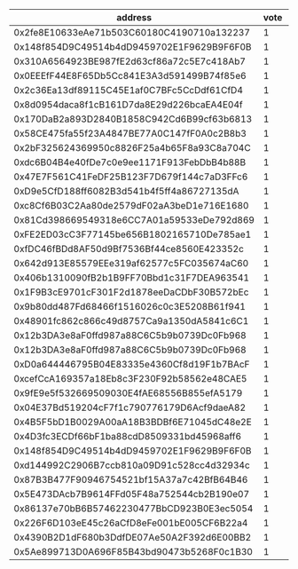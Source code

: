 address|vote|timestamp|signature
---|---|---|---
0x2fe8E10633eAe71b503C60180C4190710a132237|1|1600182611|0xb990774dc707354d08caf50cf03c93395dfae9fc3114401c6710e80e3814a5184b41f5885ffe3996218659960f16c4917c7d872433fbe218b189228db2fe96631c
0x148f854D9C49514b4dD9459702E1F9629B9F6F0B|1|1600183446|0xf3b32b4ab4842825f96114b54086ffe692719ed80dd10b1cc493f315a0ac98a44bf56dc3f77b095918b5bcdc727eb879497eca30a1389b0a92b7c9897140a6ca1b
0x310A6564923BE987fE2d63cf86a72c5E7c418Ab7|1|1600183491|0x40eebd88c339eae52e58cff653f0aac6ddf29079d9f3de578d8a2bce363847ed63163a3040bc2851ef652e60395bc0369af14b1b9dfa70e0f72111490732fb0a1c
0x0EEEfF44E8F65Db5Cc841E3A3d591499B74f85e6|1|1600183719|0x03c8c9effa7c73e18233f28c3ca17030d328d69c30f7f2aa87924456e2eaf7d155e50da0b6caf439db8c861276cc0c7aa622e7a76ef6f66a48c2babd38bf6db11b
0x2c36Ea13df89115C45E1af0C7BFc5CcDdf61CfD4|1|1600184513|0x83473619f4e943990e2b19a4fa48c62d2824eeac7fb76d9719512fe1fe9615e777986b8ebe4d29e61dd646552d37b92cd47e62b3ade7c36ed622d92f44117cff1c
0x8d0954daca8f1cB161D7da8E29d226bcaEA4E04f|1|1600184845|0x544a161337cf1bf1e4ac11cbdee58b482e43a980cf5e86dae6c48ce2e13b36cc7658c44bbfa48619f81e593592a6a0ff4080aa0a8adcb455aa451fe35b224a131c
0x170DaB2a893D2840B1858C942Cd6B99cf63b6813|1|1600185045|0xa3f6ab17deff86efa09f758fba214384347b264f903d3f97b04a18a8ad9f6b8c58f9ca3dfdcc3c5ac2dab2beb235eb9fa401f7bb51e6bc10f374c8cf249b0e751b
0x58CE475fa55f23A4847BE77A0C147fF0A0c2B8b3|1|1600185369|0x10a8f7faa04bed2f713dd8f9a3dc14ef5699e20355fd7ad48bd7ed55475d4dcb2b5f533d78093eb47849b4466af407b7cedeb32825b9ee203c884aabede9a35a1b
0x2bF325624369950c8826F25a4b65F8a93C8a704C|1|1600185398|0x5fb4998e7a8eca2200c293c63224c46803745076171846c8a5eff9236a31b4b6240be468df3b1f92dc08a10d37df129b6493179317d8808082659583a8e8809b1b
0xdc6B04B4e40fDe7c0e9ee1171F913FebDbB4b88B|1|1600185482|0x4080e2035368320449a4f1ca92c93067c5158c50518ee5ba887bb5f70eb36b3c3e7e41cbdd4495ad579b45a91441ce6169b6ae6629f7055b1110912360cb91e21c
0x47E7F561C41FeDF25B123F7D679f144c7aD3FFc6|1|1600185945|0x9a1357f8badc5f2c17c4ee7a748c862c2f26c4150e3da6aac10ad435cf1d42ff16162f293d380f17cbc5ca69aa6559ea9ad172bd776b551676ca7364b724eb721c
0xD9e5CfD188ff6082B3d541b4f5ff4a86727135dA|1|1600186134|0x7d9683bc0b1638b64d61d15e1d59b7cef13f3217358ad867f8e49206c06d88535bbd2bf8a81dd867adbf73cae111c1ae28f2308721290afdbac1cfe9013a21711b
0xc8Cf6B03C2Aa80de2579dF02aA3beD1e716E1680|1|1600187005|0x872fe9b28c794a079eaaa55c02d34dcd95c206150a3ba79b290b37fb40ae734d5e467213db13eb3af615b7e378896637bdecce287090d4560c65b2f10556261e1c
0x81Cd398669549318e6CC7A01a59533eDe792d869|1|1600187500|0xada506ef9d6ad4739cffe2786b98bf9697fe47ba7d441349f6c54a86b45744af515072887e0ac646f373af928be10da43920c64c556e261ed64620a3d34993ab1b
0xFE2ED03cC3F77145be656B1802165710De785ae1|1|1600188456|0xd50e033e8ea671a10be51ac73946244189cda3c74fb38227607e72c9dc521f5e018f5f9ba6207263183e0355af33d6fd82d2e226d531b468ad54b9c282e0b43c1c
0xfDC46fBDd8AF50d9Bf7536Bf44ce8560E423352c|1|1600188686|0xabde3a16d7598520677da8e70830eebeffc2a95f255f5bdf40f8fda5d0ac235e0013f6ea083667e0fe646fa4dbbed95e114fbde175d7d2252572a7f2693eeb6d1c
0x642d913E85579EEe319af62577c5FC035674aC60|1|1600189538|0xb8111068458770a08756582d0d19b027bce3474aa933ea4c3423955979f583601642512df0d916b497cdd52d3957369ed398a2f0cfe28bee2b1108828024973f1b
0x406b1310090fB2b1B9FF70Bbd1c31F7DEA963541|1|1600204840|0xd28e4accc4b8a4e6d92f4179bb7ddea13059f8fd8953126b6a4f517c16a1afa33fa30ab9ced9cf45162b67ac7e1afc01dc171f9a6dcc5496812fe0e4f81403a31c
0x1F9B3cE9701cF301F2d1878eeDaCDbF30B572bEc|1|1600208397|0xff41468ba9d6467e441facce744b3b2145a4d0a20f2b11ee442827857f47bc0b6d8060f419ac7ae80be9d1cdd75cb13407454044e874e786a7bbf7ce298ed5e31b
0x9b80dd487Fd68466f1516026c0c3E5208B61f941|1|1600211637|0x1cd164f99d9e076eae156a2410d33c80e8e18d57223b2d11adbfd5eafc1da8f32fa12f267b2bd134c3947f1d985e26f84d396182e265da80ade1917e622886141c
0x48901fc862c866c49d8757Ca9a1350dA5841c6C1|1|1600216242|0x8d9480e8fba2ca52ab836c9af83d9fdd461bac71d3a6a5ec7c8c76ca0b6e8d2c15cd221f2dc93f3bebdde0d2a0e305152fb19f88400b3f0e4eefb06080b1bf5d1c
0x12b3DA3e8aF0ffd987a88C6C5b9b0739Dc0Fb968|1|1600218453|0x7448b050efefb81ea2fed068ca2db5d1df3b0f93abedaea171f19853ca2929fd560cdd2c02f4522a731a766697da1f163945918ebe04a11093667780f667902c1b
0x12b3DA3e8aF0ffd987a88C6C5b9b0739Dc0Fb968|1|1600218535|0xed045a847b498b57489508abaeecd6a7918920b9009e606be5ae0db0bbc7755964bbf5d1de17161bbe89fe133f99d6397046c822db27b4df9681ddb917e766ff1b
0xD0a644446795B04E83335e4360Cf8d19F1b7BAcF|1|1600218906|0xa15678d6d52d7c6a05b52df1611817cacda6ad03c60e831aa924e038fc9afdbd4d1e4c3cf3b187735a26fe22a6dbcaf7aec8d12dac92833ccb50d8a375ffbf121b
0xcefCcA169357a18Eb8c3F230F92b58562e48CAE5|1|1600219025|0xf82de7e3b581942e84cc7dce2dc959866a9bd1c8e334b2db2f3af612bccb7b331a98ef21714ec6c0593d54f9a73f3461d46021a2b2c45bffffc098957cd9d34b1c
0x9fE9e5f532669509030E4fAE68556B855efA5179|1|1600219415|0x59316222bec7b52dde6b63c04714684f2c716665ae009a0b9260e4f71b75fc4163615c411f4f456dd21c329d5a9d8b2c2f08f2f0fc58a256645c85d2b86719541b
0x04E37Bd519204cF7f1c790776179D6Acf9daeA82|1|1600231676|0xd90477767101479f6de92def26e71893c76bef9892a9f95161a8bda2032e06a70679e34628f225f00e61dd46c1374323f6ea6454206634f10eb4df336898cfee1b
0x4B5F5bD1B0029A00aA18B3BDBf6E71045dC48e2E|1|1600236753|0x27f113bcf6c93611ee5adfa3447be867528af5d793d4dc3877bc7cf5138c24360e305e6cbfcabe5cc4747116491a223b00143c34bbbf37cd80eaf043b4749abe1b
0x4D3fc3ECDf66bF1ba88cdD8509331bd45968aff6|1|1600237218|0x8e263614e589199c138009da0078e8bf69c5ea7a54ab3c7ce48ff5711d16532b5f92dd17660e7e3f3af0d0d353516a3bc731613d5c573db901bde665cb771b911c
0x148f854D9C49514b4dD9459702E1F9629B9F6F0B|1|1600238145|0xe15c379cbf6f77f6bca84341cb9c72c0ee6b5d6030eeba702477e172b422210454dd5c3fa438e2ade8e2d9c1c8a9d1d7e8db26dfaececf5324570ad749af48a31c
0xd144992C2906B7ccb810a09D91c528cc4d32934c|1|1600243146|0x3530ce43962d8fc5134f0e545446979b5f18654fbc49f342467a80a37cf2e7c372426faf8578b7131cd48169f431e95ccf14b61a9272af534521f5007a3dfe261b
0x87B3B477F90946754521bf15A37a7c42BfB64B46|1|1600244268|0x14236d489d5f77db087eb436f696b0f2ada7cca9d9914dd3ca77c6dec476c070526f85b6290dda5abd22ba83d9690942aac01cb12e0b6a2042eb5a14699e40021b
0x5E473DAcb7B9614FFd05F48a752544cb2B190e07|1|1600249036|0xfa471513a12627eebd156476c07c2ab5d6d9a1494f6202a8a881d7695445f0ed3a6cabe86839a601b05d171f35b66ea639a5ff58546f6703edc20c2f4cee4fcd1c
0x86137e70bB6B57462230477BbCD923B0E3ec5054|1|1600261542|0x59850ae42c6fe35063c6b4abb83083f91e0bcc62ad08f74722570cf74aa08d4d3342f5ad8a11a313f79e4779d3c56a34cf5327338d1d87c9792e8c1adc325dc21c
0x226F6D103eE45c26aCfD8eFe001bE005CF6B22a4|1|1600265522|0x7355c8fc40df0c16746419f6c5b5c43b2689002bf152dd797afe56af263678f02894a497150d4d73de061e9c681aad96424b8bdf8e556365fca21909873c1c4e1c
0x4390B2D1dF680b3DdfDE07Ae50A2F392d6E00BB2|1|1600267662|0x074359700e91e4d8453088a335d7b01685b75bc7b319016fa8083f7e5f381f381ecc6fad2779788d87825013660af0948a3af0dc7ec829cfbd63fb8e8e295c821c
0x5Ae899713D0A696F85B43bd90473b5268F0c1B30|1|1600268283|0x830aabc44ad8fe862db23d1e4fe65b902f0c994fa5c2dea0262ae42e044cf79070036b81a4751e6fc445ab9e4686381cee16d00aafd8e2fd4bf447fafed1256f1b